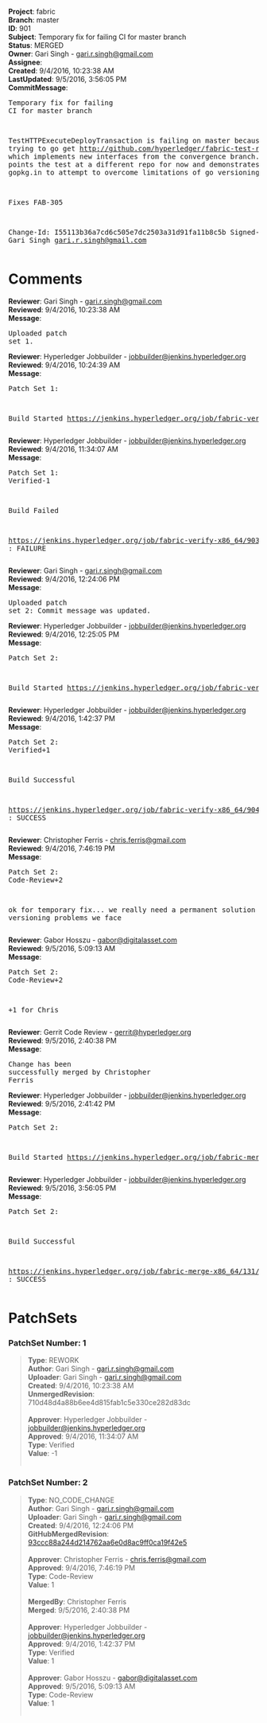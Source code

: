 <strong>Project</strong>: fabric<br><strong>Branch</strong>: master<br><strong>ID</strong>: 901<br><strong>Subject</strong>: Temporary fix for failing CI for master branch<br><strong>Status</strong>: MERGED<br><strong>Owner</strong>: Gari Singh - gari.r.singh@gmail.com<br><strong>Assignee</strong>:<br><strong>Created</strong>: 9/4/2016, 10:23:38 AM<br><strong>LastUpdated</strong>: 9/5/2016, 3:56:05 PM<br><strong>CommitMessage</strong>:<br><pre>Temporary fix for failing CI for master branch

TestHTTPExecuteDeployTransaction is failing on master
because it is trying to go get
http://github.com/hyperledger/fabric-test-resources/examples/chaincode/go/chaincode_example01
which implements new interfaces from the convergence branch.
This patch points the test at a different repo for now and demonstrates usage of
gopkg.in to attempt to overcome limitations of go versioning

Fixes FAB-305

Change-Id: I55113b36a7cd6c505e7dc2503a31d91fa11b8c5b
Signed-off-by: Gari Singh <gari.r.singh@gmail.com>
</pre><h1>Comments</h1><strong>Reviewer</strong>: Gari Singh - gari.r.singh@gmail.com<br><strong>Reviewed</strong>: 9/4/2016, 10:23:38 AM<br><strong>Message</strong>: <pre>Uploaded patch set 1.</pre><strong>Reviewer</strong>: Hyperledger Jobbuilder - jobbuilder@jenkins.hyperledger.org<br><strong>Reviewed</strong>: 9/4/2016, 10:24:39 AM<br><strong>Message</strong>: <pre>Patch Set 1:

Build Started https://jenkins.hyperledger.org/job/fabric-verify-x86_64/903/</pre><strong>Reviewer</strong>: Hyperledger Jobbuilder - jobbuilder@jenkins.hyperledger.org<br><strong>Reviewed</strong>: 9/4/2016, 11:34:07 AM<br><strong>Message</strong>: <pre>Patch Set 1: Verified-1

Build Failed 

https://jenkins.hyperledger.org/job/fabric-verify-x86_64/903/ : FAILURE</pre><strong>Reviewer</strong>: Gari Singh - gari.r.singh@gmail.com<br><strong>Reviewed</strong>: 9/4/2016, 12:24:06 PM<br><strong>Message</strong>: <pre>Uploaded patch set 2: Commit message was updated.</pre><strong>Reviewer</strong>: Hyperledger Jobbuilder - jobbuilder@jenkins.hyperledger.org<br><strong>Reviewed</strong>: 9/4/2016, 12:25:05 PM<br><strong>Message</strong>: <pre>Patch Set 2:

Build Started https://jenkins.hyperledger.org/job/fabric-verify-x86_64/904/</pre><strong>Reviewer</strong>: Hyperledger Jobbuilder - jobbuilder@jenkins.hyperledger.org<br><strong>Reviewed</strong>: 9/4/2016, 1:42:37 PM<br><strong>Message</strong>: <pre>Patch Set 2: Verified+1

Build Successful 

https://jenkins.hyperledger.org/job/fabric-verify-x86_64/904/ : SUCCESS</pre><strong>Reviewer</strong>: Christopher Ferris - chris.ferris@gmail.com<br><strong>Reviewed</strong>: 9/4/2016, 7:46:19 PM<br><strong>Message</strong>: <pre>Patch Set 2: Code-Review+2

ok for temporary fix... we really need a permanent solution to the versioning problems we face</pre><strong>Reviewer</strong>: Gabor Hosszu - gabor@digitalasset.com<br><strong>Reviewed</strong>: 9/5/2016, 5:09:13 AM<br><strong>Message</strong>: <pre>Patch Set 2: Code-Review+2

+1 for Chris</pre><strong>Reviewer</strong>: Gerrit Code Review - gerrit@hyperledger.org<br><strong>Reviewed</strong>: 9/5/2016, 2:40:38 PM<br><strong>Message</strong>: <pre>Change has been successfully merged by Christopher Ferris</pre><strong>Reviewer</strong>: Hyperledger Jobbuilder - jobbuilder@jenkins.hyperledger.org<br><strong>Reviewed</strong>: 9/5/2016, 2:41:42 PM<br><strong>Message</strong>: <pre>Patch Set 2:

Build Started https://jenkins.hyperledger.org/job/fabric-merge-x86_64/131/</pre><strong>Reviewer</strong>: Hyperledger Jobbuilder - jobbuilder@jenkins.hyperledger.org<br><strong>Reviewed</strong>: 9/5/2016, 3:56:05 PM<br><strong>Message</strong>: <pre>Patch Set 2:

Build Successful 

https://jenkins.hyperledger.org/job/fabric-merge-x86_64/131/ : SUCCESS</pre><h1>PatchSets</h1><h3>PatchSet Number: 1</h3><blockquote><strong>Type</strong>: REWORK<br><strong>Author</strong>: Gari Singh - gari.r.singh@gmail.com<br><strong>Uploader</strong>: Gari Singh - gari.r.singh@gmail.com<br><strong>Created</strong>: 9/4/2016, 10:23:38 AM<br><strong>UnmergedRevision</strong>: 710d48d4a88b6ee4d815fab1c5e330ce282d83dc<br><br><strong>Approver</strong>: Hyperledger Jobbuilder - jobbuilder@jenkins.hyperledger.org<br><strong>Approved</strong>: 9/4/2016, 11:34:07 AM<br><strong>Type</strong>: Verified<br><strong>Value</strong>: -1<br><br></blockquote><h3>PatchSet Number: 2</h3><blockquote><strong>Type</strong>: NO_CODE_CHANGE<br><strong>Author</strong>: Gari Singh - gari.r.singh@gmail.com<br><strong>Uploader</strong>: Gari Singh - gari.r.singh@gmail.com<br><strong>Created</strong>: 9/4/2016, 12:24:06 PM<br><strong>GitHubMergedRevision</strong>: [93ccc88a244d214762aa6e0d8ac9ff0ca19f42e5](https://github.com/hyperledger/fabric/commit/93ccc88a244d214762aa6e0d8ac9ff0ca19f42e5)<br><br><strong>Approver</strong>: Christopher Ferris - chris.ferris@gmail.com<br><strong>Approved</strong>: 9/4/2016, 7:46:19 PM<br><strong>Type</strong>: Code-Review<br><strong>Value</strong>: 1<br><br><strong>MergedBy</strong>: Christopher Ferris<br><strong>Merged</strong>: 9/5/2016, 2:40:38 PM<br><br><strong>Approver</strong>: Hyperledger Jobbuilder - jobbuilder@jenkins.hyperledger.org<br><strong>Approved</strong>: 9/4/2016, 1:42:37 PM<br><strong>Type</strong>: Verified<br><strong>Value</strong>: 1<br><br><strong>Approver</strong>: Gabor Hosszu - gabor@digitalasset.com<br><strong>Approved</strong>: 9/5/2016, 5:09:13 AM<br><strong>Type</strong>: Code-Review<br><strong>Value</strong>: 1<br><br></blockquote>